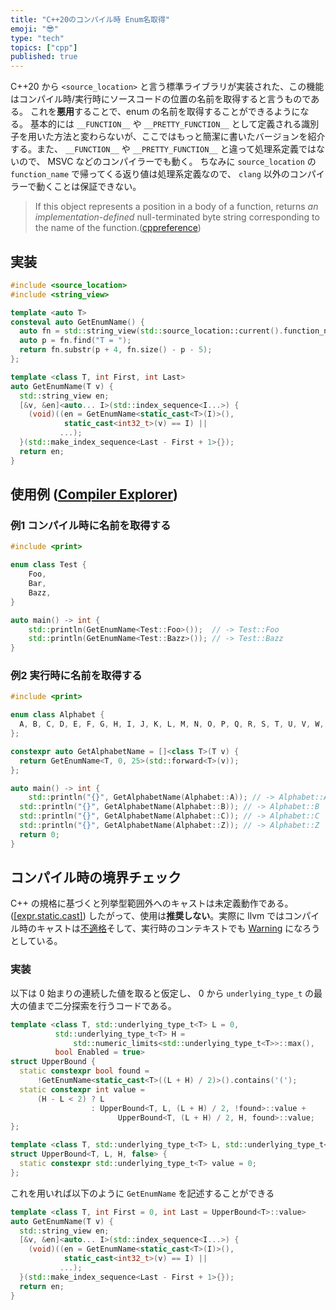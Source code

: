 ```yaml
---
title: "C++20のコンパイル時 Enum名取得"
emoji: "😎"
type: "tech"
topics: ["cpp"]
published: true
---
```


C++20 から `<source_location>` と言う標準ライブラリが実装された、この機能はコンパイル時/実行時にソースコードの位置の名前を取得すると言うものである。
これを**悪用**することで、enum の名前を取得することができるようになる。
基本的には `__FUNCTION__` や `__PRETTY_FUNCTION__` として定義される識別子を用いた方法と変わらないが、ここではもっと簡潔に書いたバージョンを紹介する。また、 `__FUNCTION__` や `__PRETTY_FUNCTION__` と違って処理系定義ではないので、 MSVC などのコンパイラーでも動く。
ちなみに `source_location` の `function_name` で帰ってくる返り値は処理系定義なので、 `clang` 以外のコンパイラーで動くことは保証できない。

>If this object represents a position in a body of a function, returns *an implementation-defined* null-terminated byte string corresponding to the name of the function.([cppreference](https://en.cppreference.com/w/cpp/utility/source_location/function_name))

## 実装

```cpp
#include <source_location>
#include <string_view>

template <auto T>
consteval auto GetEnumName() {
  auto fn = std::string_view(std::source_location::current().function_name());
  auto p = fn.find("T = ");
  return fn.substr(p + 4, fn.size() - p - 5);
};

template <class T, int First, int Last>
auto GetEnumName(T v) {
  std::string_view en;
  [&v, &en]<auto... I>(std::index_sequence<I...>) {
    (void)((en = GetEnumName<static_cast<T>(I)>(),
            static_cast<int32_t>(v) == I) ||
           ...);
  }(std::make_index_sequence<Last - First + 1>{});
  return en;
}
```

## 使用例 ([Compiler Explorer](https://godbolt.org/z/11jvWbrro))

### 例1 コンパイル時に名前を取得する

```cpp
#include <print>

enum class Test {
	Foo,
	Bar,
	Bazz,
}

auto main() -> int {
	std::println(GetEnumName<Test::Foo>());  // -> Test::Foo
	std::println(GetEnumName<Test::Bazz>()); // -> Test::Bazz
}
```

### 例2 実行時に名前を取得する

```cpp
#include <print>

enum class Alphabet {
  A, B, C, D, E, F, G, H, I, J, K, L, M, N, O, P, Q, R, S, T, U, V, W, X, Y, Z,
};

constexpr auto GetAlphabetName = []<class T>(T v) {
  return GetEnumName<T, 0, 25>(std::forward<T>(v));
};

auto main() -> int {
	std::println("{}", GetAlphabetName(Alphabet::A)); // -> Alphabet::A
  std::println("{}", GetAlphabetName(Alphabet::B)); // -> Alphabet::B
  std::println("{}", GetAlphabetName(Alphabet::C)); // -> Alphabet::C
  std::println("{}", GetAlphabetName(Alphabet::Z)); // -> Alphabet::Z
  return 0;
}
```

## コンパイル時の境界チェック

C++ の規格に基づくと列挙型範囲外へのキャストは未定義動作である。([[expr.static.cast]](https://timsong-cpp.github.io/cppwp/n4861/expr.static.cast#10))
したがって、使用は**推奨しない**。実際に llvm ではコンパイル時のキャストは[不適格](https://github.com/llvm/llvm-project/issues/59036)そして、実行時のコンテキストでも [Warning](https://github.com/llvm/llvm-project/issues/59045) になろうとしている。

### 実装

以下は 0 始まりの連続した値を取ると仮定し、 0 から `underlying_type_t` の最大の値まで二分探索を行うコードである。

```cpp
template <class T, std::underlying_type_t<T> L = 0,
          std::underlying_type_t<T> H =
              std::numeric_limits<std::underlying_type_t<T>>::max(),
          bool Enabled = true>
struct UpperBound {
  static constexpr bool found =
      !GetEnumName<static_cast<T>((L + H) / 2)>().contains('(');
  static constexpr int value =
      (H - L < 2) ? L
                  : UpperBound<T, L, (L + H) / 2, !found>::value +
                        UpperBound<T, (L + H) / 2, H, found>::value;
};

template <class T, std::underlying_type_t<T> L, std::underlying_type_t<T> H>
struct UpperBound<T, L, H, false> {
  static constexpr std::underlying_type_t<T> value = 0;
};
```

これを用いれば以下のように `GetEnumName` を記述することができる

```cpp
template <class T, int First = 0, int Last = UpperBound<T>::value>
auto GetEnumName(T v) {
  std::string_view en;
  [&v, &en]<auto... I>(std::index_sequence<I...>) {
    (void)((en = GetEnumName<static_cast<T>(I)>(),
            static_cast<int32_t>(v) == I) ||
           ...);
  }(std::make_index_sequence<Last - First + 1>{});
  return en;
}
```

